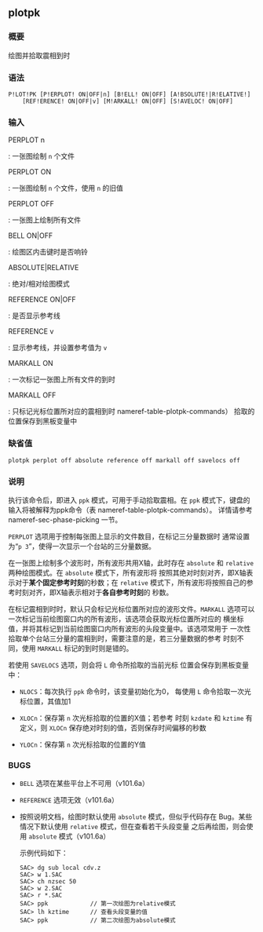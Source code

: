 ## plotpk 

### 概要

绘图并拾取震相到时

### 语法

``` {.bash}
P!LOT!PK [P!ERPLOT! ON|OFF|n] [B!ELL! ON|OFF] [A!BSOLUTE!|R!ELATIVE!]
    [REF!ERENCE! ON|OFF|v] [M!ARKALL! ON|OFF] [S!AVELOC! ON|OFF]
```

### 输入

PERPLOT n

:   一张图绘制 `n` 个文件

PERPLOT ON

:   一张图绘制 `n` 个文件，使用 `n` 的旧值

PERPLOT OFF

:   一张图上绘制所有文件

BELL ON|OFF

:   绘图区内击键时是否响铃

ABSOLUTE|RELATIVE

:   绝对/相对绘图模式

REFERENCE ON|OFF

:   是否显示参考线

REFERENCE v

:   显示参考线，并设置参考值为 `v`

MARKALL ON

:   一次标记一张图上所有文件的到时

MARKALL OFF

:   只标记光标位置所对应的震相到时 nameref-table-plotpk-commands）
    拾取的位置保存到黑板变量中

### 缺省值

``` {.bash}
plotpk perplot off absolute reference off markall off savelocs off
```

### 说明

执行该命令后，即进入 `ppk` 模式，可用于手动拾取震相。在 `ppk`
模式下，键盘的输入将被解释为ppk命令（表
nameref-table-plotpk-commands）。 详情请参考 nameref-sec-phase-picking
一节。

`PERPLOT` 选项用于控制每张图上显示的文件数目，在标记三分量数据时
通常设置为“`p 3`”，使得一次显示一个台站的三分量数据。

在一张图上绘制多个波形时，所有波形共用X轴，此时存在 `absolute` 和
`relative` 两种绘图模式。在 `absolute` 模式下，所有波形将
按照其绝对时刻对齐，即X轴表示对于**某个固定参考时刻**的秒数；在
`relative`
模式下，所有波形将按照自己的参考时刻对齐，即X轴表示相对于**各自参考时刻**的
秒数。

在标记震相到时时，默认只会标记光标位置所对应的波形文件。`MARKALL`
选项可以一次标记当前绘图窗口内的所有波形，该选项会获取光标位置所对应的
横坐标值，并将其标记到当前绘图窗口内所有波形的头段变量中。该选项常用于
一次性拾取单个台站三分量的震相到时，需要注意的是，若三分量数据的参考
时刻不同，使用 `MARKALL` 标记的到时则是错的。

若使用 `SAVELOCS` 选项，则会将 `L` 命令所拾取的当前光标
位置会保存到黑板变量中：

-   `NLOCS`：每次执行 `ppk` 命令时，该变量初始化为0， 每使用 `L`
    命令拾取一次光标位置，其值加1

-   `XLOCn`：保存第 `n` 次光标拾取的位置的X值；若参考 时刻 `kzdate` 和
    `kztime` 有定义，则 `XLOCn` 保存绝对时刻的值，否则保存时间偏移的秒数

-   `YLOCn`：保存第 `n` 次光标拾取的位置的Y值

### BUGS

-   `BELL` 选项在某些平台上不可用（v101.6a）

-   `REFERENCE` 选项无效（v101.6a）

-   按照说明文档，绘图时默认使用 `absolute` 模式，但似乎代码存在
    Bug。某些情况下默认使用 `relative` 模式，但在查看若干头段变量
    之后再绘图，则会使用 `absolute` 模式（v101.6a）

    示例代码如下：

    ``` {.bash}
    SAC> dg sub local cdv.z
    SAC> w 1.SAC
    SAC> ch nzsec 50
    SAC> w 2.SAC
    SAC> r *.SAC
    SAC> ppk            // 第一次绘图为relative模式
    SAC> lh kztime      // 查看头段变量的值
    SAC> ppk            // 第二次绘图为absolute模式
    ```


